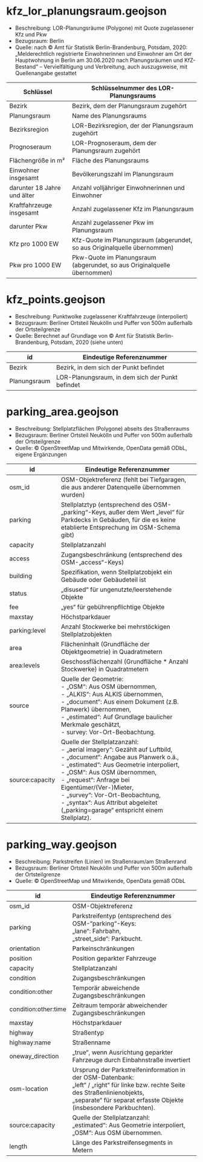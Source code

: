 # kfz_lor_planungsraum.geojson

* Beschreibung: LOR-Planungsräume (Polygone) mit Quote zugelassener Kfz und Pkw
* Bezugsraum: Berlin
* Quelle: nach © Amt für Statistik Berlin-Brandenburg, Potsdam, 2020: „Melderechtlich registrierte Einwohnerinnen
  und Einwohner am Ort der Hauptwohnung in Berlin am 30.06.2020 nach Planungsräumen und KfZ-Bestand“ –
  Vervielfältigung und Verbreitung, auch auszugsweise, mit Quellenangabe gestattet

|Schlüssel | Schlüsselnummer des LOR-Planungsraums |
|---|---|
|Bezirk | Bezirk, dem der Planungsraum zugehört
|Planungsraum | Name des Planungsraums|
|Bezirksregion | LOR-Bezirksregion, der der Planungsraum zugehört|
|Prognoseraum | LOR-Prognoseraum, dem der Planungsraum zugehört|
|Flächengröße in m² | Fläche des Planungsraums|
|Einwohner insgesamt | Bevölkerungszahl im Planungsraum|
|darunter 18 Jahre und älter | Anzahl volljähriger Einwohnerinnen und Einwohner|
|Kraftfahrzeuge insgesamt | Anzahl zugelassener Kfz im Planungsraum|
|darunter Pkw | Anzahl zugelassener Pkw im Planungsraum|
|Kfz pro 1000 EW | Kfz-Quote im Planungsraum (abgerundet, so aus Originalquelle übernommen)|
|Pkw pro 1000 EW | Pkw-Quote im Planungsraum (abgerundet, so aus Originalquelle übernommen)|

# kfz_points.geojson

* Beschreibung: Punktwolke zugelassener Kraftfahrzeuge (interpoliert)
* Bezugsraum: Berliner Ortsteil Neukölln und Puffer von 500m außerhalb der Ortsteilgrenze
* Quelle: Berechnet auf Grundlage von © Amt für Statistik Berlin-Brandenburg, Potsdam, 2020 (siehe unten)

|id | Eindeutige Referenznummer|
|--|--|
|Bezirk | Bezirk, in dem sich der Punkt befindet|
|Planungsraum | LOR-Planungsraum, in dem sich der Punkt befindet|

# parking_area.geojson

* Beschreibung: Stellplatzflächen (Polygone) abseits des Straßenraums
* Bezugsraum: Berliner Ortsteil Neukölln und Puffer von 500m außerhalb der Ortsteilgrenze
* Quelle: © OpenStreetMap und Mitwirkende, OpenData gemäß ODbL, eigene Ergänzungen

|id | Eindeutige Referenznummer|
|---|---|
|osm_id | OSM-Objektreferenz (fehlt bei Tiefgaragen, die aus anderer Datenquelle übernommen wurden)|
|parking | Stellplatztyp (entsprechend des OSM-„parking“-Keys, außer dem Wert „level“ für Parkdecks in Gebäuden, für die es keine etablierte Entsprechung im OSM-Schema gibt)|
|capacity | Stellplatzanzahl|
|access | Zugangsbeschränkung (entsprechend des OSM-„access“-Keys)|
|building | Spezifikation, wenn Stellplatzobjekt ein Gebäude oder Gebäudeteil ist|
|status | „disused“ für ungenutzte/leerstehende Objekte|
|fee | „yes“ für gebührenpflichtige Objekte|
|maxstay | Höchstparkdauer|
|parking:level | Anzahl Stockwerke bei mehrstöckigen Stellplatzobjekten|
|area | Flächeninhalt (Grundfläche der Objektgeometrie) in Quadratmetern|
|area:levels | Geschossflächenzahl (Grundfläche * Anzahl Stockwerke) in Quadratmetern|
|source | Quelle der Geometrie:<br>- „OSM“: Aus OSM übernommen,<br>- „ALKIS“: Aus ALKIS übernommen,<br>- „document“: Aus einem Dokument (z.B. Planwerk) übernommen,<br>- „estimated“: Auf Grundlage baulicher Merkmale geschätzt,<br>- survey: Vor-Ort-Beobachtung.|
|source:capacity | Quelle der Stellplatzanzahl:<br>- „aerial imagery“: Gezählt auf Luftbild,<br>- „document“: Angabe aus Planwerk o.ä.,<br>- „estimated“: Aus Geometrie interpoliert,<br>- „OSM“: Aus OSM übernommen,<br>- „request“: Anfrage bei Eigentümer/(Ver-)Mieter,<br>- „survey“: Vor-Ort-Beobachtung,<br>- „syntax“: Aus Attribut abgeleitet („parking=garage“ entspricht einem Stellplatz).|

# parking_way.geojson

* Beschreibung: Parkstreifen (Linien) im Straßenraum/am Straßenrand
* Bezugsraum: Berliner Ortsteil Neukölln und Puffer von 500m außerhalb der Ortsteilgrenze
* Quelle: © OpenStreetMap und Mitwirkende, OpenData gemäß ODbL

|id | Eindeutige Referenznummer|
|---|---|
|osm_id | OSM-Objektreferenz|
|parking | Parkstreifentyp (entsprechend des OSM-“parking“-Keys:<br>„lane“: Fahrbahn,<br>„street_side“: Parkbucht.|
|orientation | Parkeinschränkungen|
|position | Position geparkter Fahrzeuge|
|capacity | Stellplatzanzahl|
|condition | Zugangsbeschränkungen|
|condition:other | Temporär abweichende Zugangsbeschränkungen|
|condition:other:time | Zeitraum temporär abweichender Zugangsbeschränkungen|
|maxstay | Höchstparkdauer|
|highway | Straßentyp|
|highway:name | Straßenname|
|oneway_direction | „true“, wenn Ausrichtung geparkter Fahrzeuge durch Einbahnstraße invertiert|
|osm-location | Ursprung der Parkstreifeninformation in der OSM-Datenbank:<br>„left“ / „right“ für linke bzw. rechte Seite des Straßenlinienobjekts,<br>„separate“ für separat erfasste Objekte (insbesondere Parkbuchten).|
|source:capacity | Quelle der Stellplatzanzahl:<br>„estimated“: Aus Geometrie interpoliert,<br>„OSM“: Aus OSM übernommen.|
|length | Länge des Parkstreifensegments in Metern|
